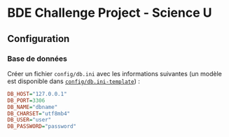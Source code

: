 # BDE Challenge Project - Science U

## Configuration

### Base de données

Créer un fichier `config/db.ini` avec les informations suivantes (un modèle est disponible dans [`config/db.ini-template`](config/db.ini-template)) :

```ini
DB_HOST="127.0.0.1"
DB_PORT=3306
DB_NAME="dbname"
DB_CHARSET="utf8mb4"
DB_USER="user"
DB_PASSWORD="password"
```

